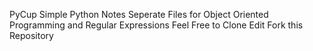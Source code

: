 PyCup
Simple Python Notes 
Seperate Files for Object Oriented Programming and Regular Expressions 
Feel Free to Clone Edit Fork this Repository
